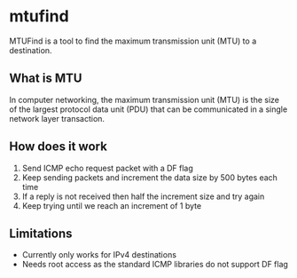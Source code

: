# mtufind

MTUFind is a tool to find the maximum transmission unit (MTU) to a destination.

## What is MTU

In computer networking, the maximum transmission unit (MTU) is the size of the largest protocol data unit (PDU) that can be communicated in a single network layer transaction.

## How does it work

1. Send ICMP echo request packet with a DF flag
2. Keep sending packets and increment the data size by 500 bytes each time
3. If a reply is not received then half the increment size and try again
4. Keep trying until we reach an increment of 1 byte


## Limitations

* Currently only works for IPv4 destinations
* Needs root access as the standard ICMP libraries do not support DF flag
